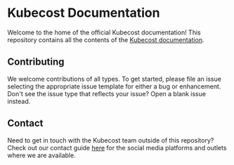 # Kubecost Documentation

Welcome to the home of the official Kubecost documentation! This repository contains all the contents of the [Kubecost documentation](https://docs.kubecost.com).

## Contributing

We welcome contributions of all types. To get started, please file an issue selecting the appropriate issue template for either a bug or enhancement. Don't see the issue type that reflects your issue? Open a blank issue instead.

## Contact

Need to get in touch with the Kubecost team outside of this repository? Check out our contact guide [here](CONTACT.md) for the social media platforms and outlets where we are available.
